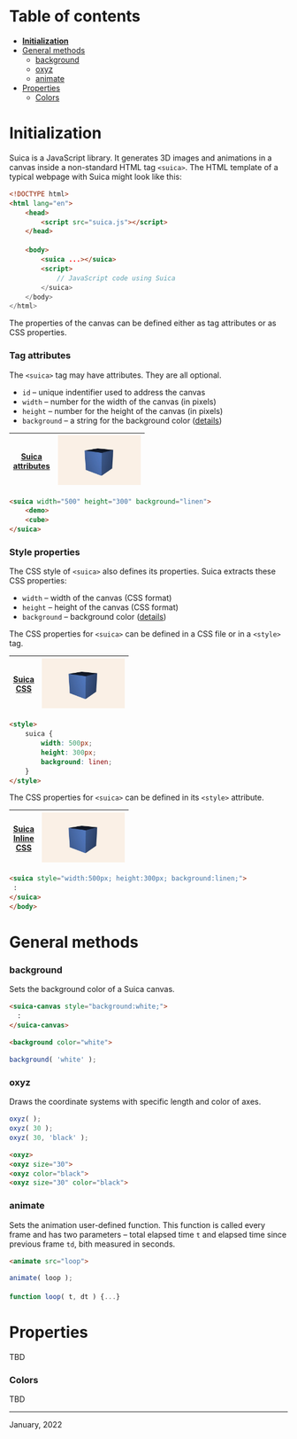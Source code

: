 # Table of contents

- [**Initialization**](#initialization)
- [General methods](#general-methods)
	- [background](#background)
	- [oxyz](#oxyz)
	- [animate](#animate)
- [Properties](#properties)
	- [Colors](#colors)


# Initialization

Suica is a JavaScript library. It generates 3D images and animations in
a canvas inside a non-standard HTML tag `<suica>`. The HTML template of
a typical webpage with Suica might look like this:

```html
<!DOCTYPE html>
<html lang="en">
	<head>
		<script src="suica.js"></script>
	</head>

	<body>
		<suica ...></suica>
		<script>
			// JavaScript code using Suica
		</suica>
	</body>
</html>
```

The properties of the canvas can be defined either as tag attributes
or as CSS properties.

### Tag attributes

The `<suica>` tag may have attributes. They are all optional.

- `id` &ndash; unique indentifier used to address the canvas
- `width` &ndash; number for the width of the canvas (in pixels)
- `height` &ndash; number for the height of the canvas (in pixels)
- `background` &ndash; a string for the background color ([details](#colors))

|[Suica<br>attributes](https://boytchev.github.io/suica/examples/example-init-attr.html)|[<img src="examples/snapshots/example-init.jpg" width="150">](https://boytchev.github.io/suica/examples/example-init-attr.html)|
|---|---|

```html
<suica width="500" height="300" background="linen">
	<demo>
	<cube>
</suica>
```

### Style properties

The CSS style of `<suica>` also defines its properties. Suica extracts
these CSS properties:

- `width` &ndash; width of the canvas (CSS format)
- `height` &ndash; height of the canvas (CSS format)
- `background` &ndash; background color ([details](#colors))

The CSS properties for `<suica>` can be defined in a CSS file or
in a `<style>` tag.

|[Suica<br>CSS](https://boytchev.github.io/suica/examples/example-init-css.html)|[<img src="examples/snapshots/example-init.jpg" width="150">](https://boytchev.github.io/suica/examples/example-init-css.html)|
|---|---|

```html
<style>
	suica {
		width: 500px;
		height: 300px;
		background: linen;
	}
</style>
```

The CSS properties for `<suica>` can be defined in its `<style>` attribute.


|[Suica<br>Inline<br>CSS](https://boytchev.github.io/suica/examples/example-init-css-inline.html)|[<img src="examples/snapshots/example-init.jpg" width="150">](https://boytchev.github.io/suica/examples/example-init-css-inline.html)|
|---|---|

```html
<suica style="width:500px; height:300px; background:linen;">
 :
</suica>
</body>
```


# General methods

### background

Sets the background color of a Suica canvas.

```html
<suica-canvas style="background:white;">
  :
</suica-canvas>
```

```html
<background color="white">
```

```javascript
background( 'white' );
```

### oxyz

Draws the coordinate systems with specific length and color of axes.

```javascript
oxyz( );
oxyz( 30 );
oxyz( 30, 'black' );
```

```html
<oxyz>
<oxyz size="30">
<oxyz color="black">
<oxyz size="30" color="black">
```

### animate

Sets the animation user-defined function. This function is called every frame and has two parameters &ndash; total elapsed time `t` and elapsed time since previous frame `td`, bith measured in seconds.

```html
<animate src="loop">
```

```javascript
animate( loop );

function loop( t, dt ) {...}
```

# Properties
TBD

### Colors
TBD


---

January, 2022